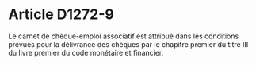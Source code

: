 # Article D1272-9

  
Le carnet de chèque-emploi associatif est attribué dans les conditions prévues pour la délivrance des chèques par le chapitre premier du titre III du livre premier du code monétaire et financier.